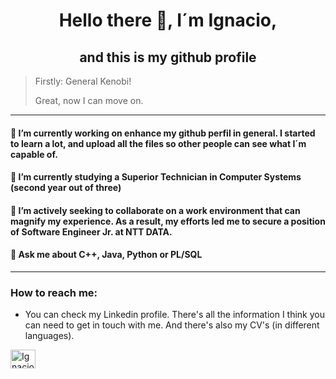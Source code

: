 <h1 align="center">Hello there 👋, I´m Ignacio,</h1>
<h2 align="center"> and this is my github profile</h2>

>Firstly: General Kenobi!
>
>Great, now I can move on.
----


#### 🔭 I’m currently working on enhance my github perfil in general. I started to learn a lot, and upload all the files so other people can see what I´m capable of.

#### 🌱 I’m currently studying a Superior Technician in Computer Systems (second year out of three)

#### 👯 I’m actively seeking to collaborate on a work environment that can magnify my experience. As a result, my efforts led me to secure a position of Software Engineer Jr. at NTT DATA.

#### 💬 Ask me about **C++, Java, Python or PL/SQL**

----
###  How to reach me: 
- You can check my Linkedin profile. There's all the information I think you can need to get in touch with me. And there's also my CV's (in different languages).
<p align="left">
<a href="https://www.linkedin.com/in/ignacio-daniel-garc%C3%ADa-9a75a222a/" target="_blank" rel="noreferrer"><img align="center" src="https://raw.githubusercontent.com/rahuldkjain/github-profile-readme-generator/master/src/images/icons/Social/linked-in-alt.svg" alt="Ignacio-Daniel-Garcia" height="30" width="40" /></a>
</p>

